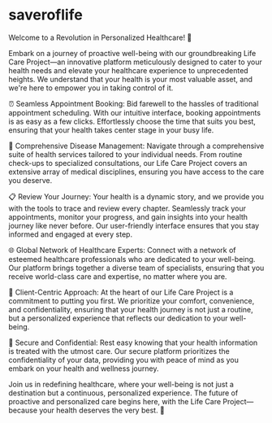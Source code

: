 # saveroflife


 Welcome to a Revolution in Personalized Healthcare! 🌟

Embark on a journey of proactive well-being with our groundbreaking Life Care Project—an innovative platform meticulously designed to cater to your health needs and elevate your healthcare experience to unprecedented heights. We understand that your health is your most valuable asset, and we're here to empower you in taking control of it.

⏰ Seamless Appointment Booking:
Bid farewell to the hassles of traditional appointment scheduling. With our intuitive interface, booking appointments is as easy as a few clicks. Effortlessly choose the time that suits you best, ensuring that your health takes center stage in your busy life.

🌈 Comprehensive Disease Management:
Navigate through a comprehensive suite of health services tailored to your individual needs. From routine check-ups to specialized consultations, our Life Care Project covers an extensive array of medical disciplines, ensuring you have access to the care you deserve.

📋 Review Your Journey:
Your health is a dynamic story, and we provide you with the tools to trace and review every chapter. Seamlessly track your appointments, monitor your progress, and gain insights into your health journey like never before. Our user-friendly interface ensures that you stay informed and engaged at every step.

🌐 Global Network of Healthcare Experts:
Connect with a network of esteemed healthcare professionals who are dedicated to your well-being. Our platform brings together a diverse team of specialists, ensuring that you receive world-class care and expertise, no matter where you are.

🌟 Client-Centric Approach:
At the heart of our Life Care Project is a commitment to putting you first. We prioritize your comfort, convenience, and confidentiality, ensuring that your health journey is not just a routine, but a personalized experience that reflects our dedication to your well-being.

🔐 Secure and Confidential:
Rest easy knowing that your health information is treated with the utmost care. Our secure platform prioritizes the confidentiality of your data, providing you with peace of mind as you embark on your health and wellness journey.

Join us in redefining healthcare, where your well-being is not just a destination but a continuous, personalized experience. The future of proactive and personalized care begins here, with the Life Care Project—because your health deserves the very best. 🌟
